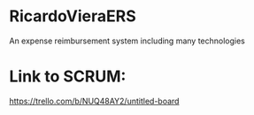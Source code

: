 # RicardoVieraERS
An expense reimbursement system including many technologies

# Link to SCRUM:
https://trello.com/b/NUQ48AY2/untitled-board
